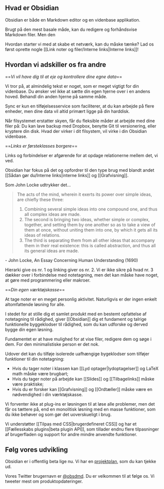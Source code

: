 ## Hvad er Obsidian

Obsidian er både en Markdown editor og en videnbase applikation.

Brugt på den mest basale måde, kan du redigere og forhåndsvise Markdown filer. Men den 

Hvordan starter vi med at skabe et netværk, kan du måske tænke? Lad os først oprette nogle [[Link noter og filer/Interne links|Interne links]]!

## Hvordan vi adskiller os fra andre

==*Vi vil have dig til at eje og kontrollere dine egne data*==

Vi tror på, at almindelig tekst er noget, som er meget vigtigt for din videnbase. Du ønsker vel ikke at sætte din egen hjerne over i en andens hoved. Behandl din anden hjerne på samme måde.

Sync er kun en tilføjelsesservice som faciliterer, at du kan arbejde på flere enheder, men dine data vil altid primært ligge på din harddisk.

Når filsystemet erstatter skyen, får du fleksible måder at arbejde med dine filer på: Du kan lave backup med Dropbox, benytte Git til versionering, eller kryptere din disk. Hvad der virker i dit filsystem, vil virke i din Obsidian videnbase.

==*Links er førsteklasses borgere*==

Links og forbindelser er afgørende for at opdage relationerne mellem det, vi ved.

Obsidian har fokus på det og opfordrer til den type brug med blandt andet [[Sådan gør du/Interne links|interne links]] og [[Grafvisning]].

Som John Locke udtrykker det...

> The acts of the mind, wherein it exerts its power over simple ideas, are chiefly these three:
> 1. Combining several simple ideas into one compound one, and thus all complex ideas are made.
> 2. The second is bringing two ideas, whether simple or complex, together, and setting them by one another so as to take a view of them at once, without uniting them into one, by which it gets all its ideas of relations.
> 3. The third is separating them from all other ideas that accompany them in their real existence: this is called abstraction, and thus all its general ideas are made.

 \- John Locke, An Essay Concerning Human Understanding (1690)
 
Hierarki give os nr. 1 og linking giver os nr. 2. Vi er ikke sikre på hvad nr. 3 dækker over i forbindelse med notetagning, men det kan måske have noget, at gøre med programmering eller makroer.

==*Din egen værktøjskasse*==

At tage noter er en meget personlig aktivitet. Naturligvis er der ingen enkelt altomfattende løsning for alle.

I stedet for at stille dig et samlet produkt med en bestemt opfattelse af notetagning til rådighed, giver [[Obsidian]] dig et fundament og talrige funktionelle byggeklodser til rådighed, som du kan udforske og derved bygge din egen løsning.

Fundamentet er at have mulighed for at vise filer, redigere dem og søge i dem. For den minimalistiske person er det nok.

Udover det kan du tilføje isolerede uafhængige bygeklodser som tilføjer funktioner til din notetagning:

- Hvis du tager noter i klassen kan [[Lyd optager|lydoptagelser]] og LaTeX math måske være brugbart;
- Hvis du tager noter på arbejde kan [[Slides]] og [[Tilbagelinks]] måske være praktiske;
- Hvis du er forsker kan [[Grafvisning]] og [[Ordtæller]] måske være en nødvendighed i din værktøjskasse.

Vi forventer ikke at plug-ins er løsningen til at løse alle problemer, men det får os tættere på, end en monolitisk løsning med en masse funktioner, som du ikke behøver og som gør det uoverskueligt i brug.

Vi understøtter [[Tilpas med CSS|brugerdefineret CSS]] og har et [[Fællesskabs plugins|beta plugin API]], som tillader endnu flere tilpasninger af brugerfladen og support for andre mindre anvendte funktioner.

## Følg vores udvikling

Obsidian er i offentlig beta lige nu. Vi har en [projektplan](https://trello.com/b/Psqfqp7I/obsidian-roadmap), som du kan tjekke ud.

Vores Twitter brugernavn er [@obsdmd](https://twitter.com/obsdmd). Du er velkommen til at følge os. Vi tweeter mest om produktopdateringer.

